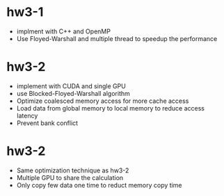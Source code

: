 # hw3-1
- implment with C++ and OpenMP
- Use Floyed-Warshall and multiple thread to speedup the performance

# hw3-2
- implement with CUDA and single GPU
- use Blocked-Floyed-Warshall algorithm
- Optimize coalesced memory access for more cache access
- Load data from global memory to local memory to reduce access latency
- Prevent bank conflict

# hw3-2
- Same optimization technique as hw3-2
- Multiple GPU to share the calculation
- Only copy few data one time to reduct memory copy time
